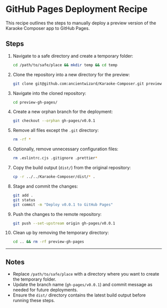 # GitHub Pages Deployment Recipe

This recipe outlines the steps to manually deploy a preview version of the Karaoke Composer app to GitHub Pages.

## Steps

1. Navigate to a safe directory and create a temporary folder:
   ```bash
   cd /path/to/safe/place && mkdir temp && cd temp
   ```

2. Clone the repository into a new directory for the preview:
   ```bash
   git clone git@github.com:ancientwizard/Karaoke-Composer.git preview-gh-pages
   ```

3. Navigate into the cloned repository:
   ```bash
   cd preview-gh-pages/
   ```

4. Create a new orphan branch for the deployment:
   ```bash
   git checkout --orphan gh-pages/v0.0.1
   ```

5. Remove all files except the `.git` directory:
   ```bash
   rm -rf *
   ```

6. Optionally, remove unnecessary configuration files:
   ```bash
   rm .eslintrc.cjs .gitignore .prettier*
   ```

7. Copy the build output (`dist/`) from the original repository:
   ```bash
   cp -r ../../Karaoke-Composer/dist/* .
   ```

8. Stage and commit the changes:
   ```bash
   git add .
   git status
   git commit -m "Deploy v0.0.1 to GitHub Pages"
   ```

9. Push the changes to the remote repository:
   ```bash
   git push --set-upstream origin gh-pages/v0.0.1
   ```

10. Clean up by removing the temporary directory:
    ```bash
    cd .. && rm -rf preview-gh-pages
    ```

---

## Notes

- Replace `/path/to/safe/place` with a directory where you want to create the temporary folder.
- Update the branch name (`gh-pages/v0.0.1`) and commit message as needed for future deployments.
- Ensure the `dist/` directory contains the latest build output before running these steps.

